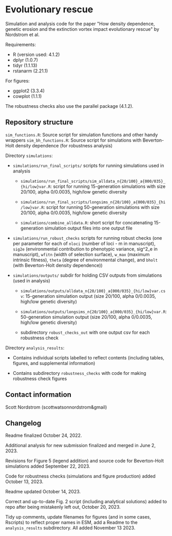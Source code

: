 # Evolutionary rescue 

Simulation and analysis code for the paper "How density dependence, genetic erosion and the extinction vortex impact evolutionary rescue" by Nordstrom et al. 

Requirements:
- R (version used: 4.1.2)
- dplyr (1.0.7)
- tidyr (1.1.13)
- rstanarm (2.21.1)

For figures:
- ggplot2 (3.3.4)
- cowplot (1.1.1)

The robustness checks also use the parallel package (4.1.2).

## Repository structure

`sim_functions.R`: Source script for simulation functions and other handy wrappers
`sim_bh_functions.R`: Source script for simulations with Beverton-Holt density dependence (for robustness analysis)

Directory `simulations`:

* `simulations/run_final_scripts/` scripts for running simulations used in analysis
	
	+ `simulations/run_final_scripts/sim_alldata_n{20/100}_a{000/035}_{hi/low}var.R`: script for running 15-generation simulations with size 20/100, alpha 0/0.0035, high/low genetic diversity
		
	+ `simulations/run_final_scripts/longsims_n{20/100}_a{000/035}_{hi/low}var.R`: script for running 50-generation simulations with size 20/100, alpha 0/0.0035, high/low genetic diversity
		
	+ `simulations/combine_alldata.R`: short script for concatenating 15-generation simulation output files into one output file

* `simulations/run_robust_checks` scripts for running robust checks (one per parameter for each of `nloci` (number of loci - m in manuscript), `sig2e` (environmental contribution to phenotypic variance, sig^2_e in manuscript), `wfitn` (width of selection surface), `w_max` (maximum intrinsic fitness), `theta` (degree of environmental change), and `bholt` (with Beverton-Holt density dependence))
		
* `simulations/outputs/` subdir for holding CSV outputs from simulations (used in analysis)
	
	+ `simulations/outputs/alldata_n{20/100}_a{000/035}_{hi/low}var.csv`: 15-generation simulation output (size 20/100, alpha 0/0.0035, high/low genetic diversity)
		
	+ `simulations/outputs/longsims_n{20/100}_a{000/035}_{hi/low}var.R`: 50-generation simulation output (size 20/100, alpha 0/0.0035, high/low genetic diversity)

	+ subdirectory `robust_checks_out` with one output csv for each robustness check

Directory `analysis_results`:

* Contains individual scripts labelled to reflect contents (including tables, figures, and supplemental information)

* Contains subdirectory `robustness_checks` with code for making robustness check figures

## Contact information

Scott Nordstrom (scottwatsonnordstrom&gmail)

## Changelog

Readme finalized October 24, 2022.

Additional analysis for new submission finalized and merged in June 2, 2023.

Revisions for Figure 5 (legend addition) and source code for Beverton-Holt simulations added September 22, 2023.

Code for robustness checks (simulations and figure production) added October 13, 2023.

Readme updated October 14, 2023.

Correct and up-to-date Fig. 2 script (including analytical solutions) added to repo after being mistakenly left out, October 20, 2023.

Tidy up comments, update filenames for figures (and in some cases, Rscripts) to reflect proper names in ESM, add a Readme to the `analysis_results` subdirectory. All added November 13 2023.

